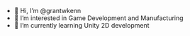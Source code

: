 - 👋 Hi, I’m @grantwkenn
- 👀 I’m interested in Game Development and Manufacturing
- 🌱 I’m currently learning Unity 2D development

<!---
grantwkenn/grantwkenn is a ✨ special ✨ repository because its `README.md` (this file) appears on your GitHub profile.
You can click the Preview link to take a look at your changes.
--->
